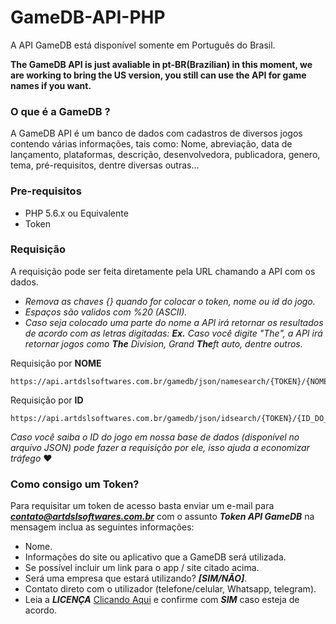 # GameDB-API-PHP

A API GameDB está disponível somente em Português do Brasil.

**The GameDB API is just avaliable in pt-BR(Brazilian) in this moment, we are working to bring the US version, you still can use the API for game names if you want.**

### O que é a GameDB ?

A GameDB API é um banco de dados com cadastros de diversos jogos contendo várias informações, tais como: Nome, abreviação, data de lançamento, plataformas, descrição, desenvolvedora, publicadora, genero, tema, pré-requisitos, dentre diversas outras...

### Pre-requisitos

- PHP 5.6.x ou Equivalente
- Token

### Requisição

A requisição pode ser feita diretamente pela URL chamando a API com os dados.

- *Remova as chaves {} quando for colocar o token, nome ou id do jogo.*
- *Espaços são validos com %20 (ASCII).*
- *Caso seja colocado uma parte do nome a API irá retornar os resultados de acordo com as letras digitadas:*
***Ex.*** *Caso você digite "The", a API irá retornar jogos como* ***The*** *Division, Grand* ***The****ft auto, dentre outros.*

Requisição por **NOME**
```
https://api.artdslsoftwares.com.br/gamedb/json/namesearch/{TOKEN}/{NOME_DO_JOGO}
```

Requisição por **ID**
```
https://api.artdslsoftwares.com.br/gamedb/json/idsearch/{TOKEN}/{ID_DO_JOGO}
```

*Caso você saiba o ID do jogo em nossa base de dados (disponível no arquivo JSON) pode fazer a requisição por ele, isso ajuda a economizar tráfego* :heart:

### Como consigo um Token?

Para requisitar um token de acesso basta enviar um e-mail para ***contato@artdslsoftwares.com.br*** com o assunto ***Token API GameDB*** na mensagem inclua as seguintes informações:

- Nome.
- Informações do site ou aplicativo que a GameDB será utilizada.
- Se possível incluir um link para o app / site citado acima.
- Será uma empresa que estará utilizando? ***[SIM/NÃO]***.
- Contato direto com o utilizador (telefone/celular, Whatsapp, telegram).
- Leia a ***LICENÇA*** [Clicando Aqui](https://api.artdslsoftwares.com.br/gamedb/licence) e confirme com ***SIM*** caso esteja de acordo.

